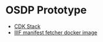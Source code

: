 
# OSDP Prototype

 - [CDK Stack](osdp/README.md)
 - [IIIF manifest fetcher docker image](iiif/README.md)